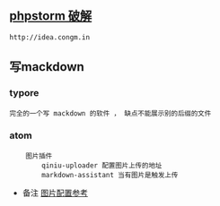 ## [phpstorm 破解](http://idea.congm.in/)

```
http://idea.congm.in
```

## 写mackdown

### typore

```
完全的一个写 mackdown 的软件 ， 缺点不能展示别的后缀的文件

```

### atom

```
    图片插件
        qiniu-uploader 配置图片上传的地址
        markdown-assistant 当有图片是触发上传
```
* 备注
[图片配置参考](https://segmentfault.com/a/1190000012291863)

